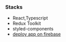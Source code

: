 ### Stacks

- React,Typescript
- Redux Toolkit
- styled-components
- [deploy app on firebase](https://allcalculator.shop/)
